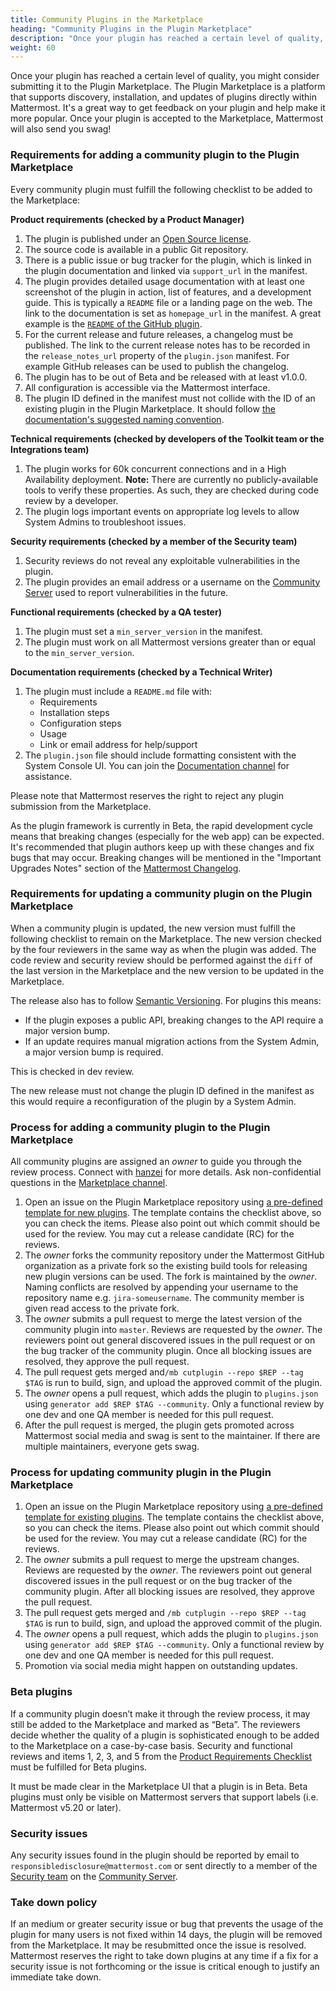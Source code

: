 ```yaml
---
title: Community Plugins in the Marketplace
heading: "Community Plugins in the Plugin Marketplace"
description: "Once your plugin has reached a certain level of quality, you might consider submitting it to the Plugin Marketplace."
weight: 60
---
```


Once your plugin has reached a certain level of quality, you might consider submitting it to the Plugin Marketplace. The Plugin Marketplace is a platform that supports discovery, installation, and updates of plugins directly within Mattermost. It's a great way to get feedback on your plugin and help make it more popular. Once your plugin is accepted to the Marketplace, Mattermost will also send you swag!

### Requirements for adding a community plugin to the Plugin Marketplace

Every community plugin must fulfill the following checklist to be added to the Marketplace:

**Product requirements (checked by a Product Manager)**

1. The plugin is published under an [Open Source license](https://opensource.org/licenses/alphabetical).
2. The source code is available in a public Git repository.
3. There is a public issue or bug tracker for the plugin, which is linked in the plugin documentation and linked via `support_url` in the manifest.
4. The plugin provides detailed usage documentation with at least one screenshot of the plugin in action, list of features, and a development guide. This is typically a `README` file or a landing page on the web. The link to the documentation is set as `homepage_url` in the manifest. A great example is the [`README` of the GitHub plugin](https://github.com/mattermost/mattermost-plugin-github/blob/master/README.md).
5. For the current release and future releases, a changelog must be published. The link to the current release notes has to be recorded in the `release_notes_url` property of the `plugin.json` manifest. For example GitHub releases can be used to publish the changelog.
6. The plugin has to be out of Beta and be released with at least v1.0.0.
7. All configuration is accessible via the Mattermost interface.
8. The plugin ID defined in the manifest must not collide with the ID of an existing plugin in the Plugin Marketplace. It should follow [the documentation's suggested naming convention](https://developers.mattermost.com/extend/plugins/manifest-reference/#id).

**Technical requirements (checked by developers of the Toolkit team or the Integrations team)**

1. The plugin works for 60k concurrent connections and in a High Availability deployment. **Note:** There are currently no publicly-available tools to verify these properties. As such, they are checked during code review by a developer.
2. The plugin logs important events on appropriate log levels to allow System Admins to troubleshoot issues.

**Security requirements (checked by a member of the Security team)**

1. Security reviews do not reveal any exploitable vulnerabilities in the plugin.
2. The plugin provides an email address or a username on the [Community Server](https://community.mattermost.com) used to report vulnerabilities in the future.

**Functional requirements (checked by a QA tester)**

1. The plugin must set a `min_server_version` in the manifest.
2. The plugin must work on all Mattermost versions greater than or equal to the `min_server_version`.

**Documentation requirements (checked by a Technical Writer)**

1. The plugin must include a `README.md` file with:
    * Requirements
    * Installation steps
    * Configuration steps
    * Usage
    * Link or email address for help/support
2. The `plugin.json` file should include formatting consistent with the System Console UI. You can join the [Documentation channel](https://community.mattermost.com/core/channels/documentation) for assistance.

Please note that Mattermost reserves the right to reject any plugin submission from the Marketplace.

As the plugin framework is currently in Beta, the rapid development cycle means that breaking changes (especially for the web app) can be expected. It's recommended that plugin authors keep up with these changes and fix bugs that may occur. Breaking changes will be mentioned in the "Important Upgrades Notes" section of the [Mattermost Changelog](https://docs.mattermost.com/administration/changelog.html).

### Requirements for updating a community plugin on the Plugin Marketplace

When a community plugin is updated, the new version must fulfill the following checklist to remain on the Marketplace. The new version checked by the four reviewers in the same way as when the plugin was added. The code review and security review should be performed against the `diff` of the last version in the Marketplace and the new version to be updated in the Marketplace.

The release also has to follow [Semantic Versioning](https://semver.org/). For plugins this means:

* If the plugin exposes a public API, breaking changes to the API require a major version bump.
* If an update requires manual migration actions from the System Admin, a major version bump is required.

This is checked in dev review.

The new release must not change the plugin ID defined in the manifest as this would require a reconfiguration of the plugin by a System Admin.

### Process for adding a community plugin to the Plugin Marketplace

All community plugins are assigned an _owner_ to guide you through the review process. Connect with [hanzei](https://github.com/hanzei) for more details. Ask non-confidential questions in the [Marketplace channel](https://community.mattermost.com/core/channels/plugins-marketplace).

1. Open an issue on the Plugin Marketplace repository using [a pre-defined template for new plugins](https://github.com/mattermost/mattermost-marketplace/issues/new?template=add_plugin.md). The template contains the checklist above, so you can check the items. Please also point out which commit should be used for the review. You may cut a release candidate (RC) for the reviews.
2. The _owner_ forks the community repository under the Mattermost GitHub organization as a private fork so the existing build tools for releasing new plugin versions can be used. The fork is maintained by the _owner_. Naming conflicts are resolved by appending your username to the repository name e.g. `jira-someusername`. The community member is given read access to the private fork.
3. The _owner_ submits a pull request to merge the latest version of the community plugin into `master`. Reviews are requested by the _owner_. The reviewers point out general discovered issues in the pull request or on the bug tracker of the community plugin. Once all blocking issues are resolved, they approve the pull request.
4. The pull request gets merged and`/mb cutplugin --repo $REP --tag $TAG` is run to build, sign, and upload the approved commit of the plugin.
5. The _owner_ opens a pull request, which adds the plugin to `plugins.json` using `generator add $REP $TAG --community`. Only a functional review by one dev and one QA member is needed for this pull request.
6. After the pull request is merged, the plugin gets promoted across Mattermost social media and swag is sent to the maintainer. If there are multiple maintainers, everyone gets swag.

### Process for updating community plugin in the Plugin Marketplace

1. Open an issue on the Plugin Marketplace repository using [a pre-defined template for existing plugins](https://github.com/mattermost/mattermost-marketplace/issues/new?template=update_plugin.md). The template contains the checklist above, so you can check the items. Please also point out which commit should be used for the review. You may cut a release candidate (RC) for the reviews.
2. The  _owner_ submits a pull request to merge the upstream changes. Reviews are requested by the _owner_. The reviewers point out general discovered issues in the pull request or on the bug tracker of the community plugin. After all blocking issues are resolved, they approve the pull request.
3. The pull request gets merged and `/mb cutplugin --repo $REP --tag $TAG` is run to build, sign, and upload the approved commit of the plugin.
4. The _owner_ opens a pull request, which adds the plugin to `plugins.json` using `generator add $REP $TAG --community`. Only a functional review by one dev and one QA member is needed for this pull request.
5. Promotion via social media might happen on outstanding updates.

### Beta plugins

If a community plugin doesn’t make it through the review process, it may still be added to the Marketplace and marked as “Beta”. The reviewers decide whether the quality of a plugin is sophisticated enough to be added to the Marketplace on a case-by-case basis. Security and functional reviews and items 1, 2, 3, and 5 from the [Product Requirements Checklist](#requirements-for-adding-community-plugin-to-the-marketplace) must be fulfilled for Beta plugins.

It must be made clear in the Marketplace UI that a plugin is in Beta. Beta plugins must only be visible on Mattermost servers that support labels (i.e. Mattermost v5.20 or later).

### Security issues

Any security issues found in the plugin should be reported by email to `responsibledisclosure@mattermost.com` or sent directly to a member of the [Security team](https://developers.mattermost.com/internal/rd-teams/#security-team) on the [Community Server](https://community.mattermost.com/).

### Take down policy

If an medium or greater security issue or bug that prevents the usage of the plugin for many users is not fixed within 14 days, the plugin will be removed from the Marketplace. It may be resubmitted once the issue is resolved. Mattermost reserves the right to take down plugins at any time if a fix for a security issue is not forthcoming or the issue is critical enough to justify an immediate take down.
